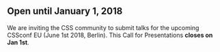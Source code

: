 ## Open until January 1, 2018

We are inviting the CSS community to submit talks for the upcoming CSSconf EU (June 1st 2018, Berlin). This Call for Presentations **closes on Jan 1st**. 
